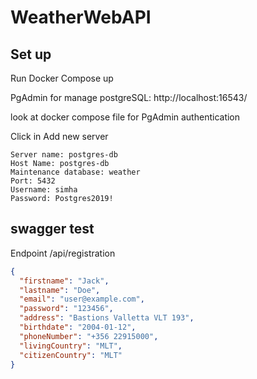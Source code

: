 # WeatherWebAPI


## Set up

Run Docker Compose up

PgAdmin for manage postgreSQL:
http://localhost:16543/

look at docker compose file for PgAdmin authentication

Click in Add new server

```
Server name: postgres-db
Host Name: postgres-db
Maintenance database: weather
Port: 5432
Username: simha
Password: Postgres2019!
```

## swagger test

Endpoint /api/registration

```json
{
  "firstname": "Jack",
  "lastname": "Doe",
  "email": "user@example.com",
  "password": "123456",
  "address": "Bastions Valletta VLT 193",
  "birthdate": "2004-01-12",
  "phoneNumber": "+356 22915000",
  "livingCountry": "MLT",
  "citizenCountry": "MLT"
}
```